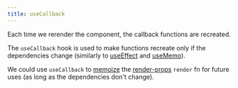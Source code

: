 ```yaml
---
title: useCallback
---
```


Each time we rerender the component, the callback functions are recreated.

The `useCallback` hook is used to make functions recreate only if the dependencies change (similarly to [useEffect](/useEffect) and [useMemo](/knowledge/React/useMemo.md)).

We could use `useCallback` to [memoize](/memoization) the [render-props](/knowledge/React/render-props.md) `render` fn for future uses (as long as the dependencies don't change).

